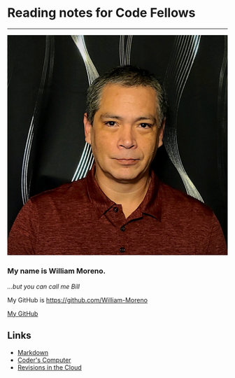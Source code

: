 # Reading notes for Code Fellows
---
![Profile Pic](Bill-Pic.jpg)

### My name is William Moreno.
*...but you can call me Bill*

My GitHub is https://github.com/William-Moreno

[My GitHub](https://github.com/William-Moreno)


## Links

* [Markdown](markdown.md)
* [Coder's Computer](coders_computer.md)
* [Revisions in the Cloud](revisions_in_the_cloud.md)




